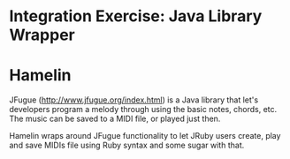# Integration Exercise: Java Library Wrapper

# Hamelin 

JFugue (http://www.jfugue.org/index.html) is a Java library that let's developers program a melody through using the basic notes, chords, etc. The music can be saved to a MIDI file, or played just then. 

Hamelin wraps around JFugue functionality to let JRuby users create, play and save MIDIs file using Ruby syntax and some sugar with that. 